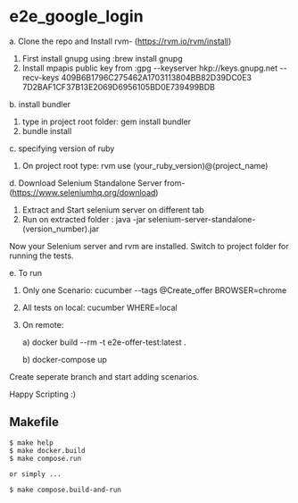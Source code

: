 # e2e_google_login

a. Clone the repo and Install rvm- (https://rvm.io/rvm/install)
1. First install gnupg using :brew install gnupg
2. Install mpapis public key from :gpg --keyserver hkp://keys.gnupg.net --recv-keys 409B6B1796C275462A1703113804BB82D39DC0E3 7D2BAF1CF37B13E2069D6956105BD0E739499BDB

b. install bundler 
1. type in project root folder:  gem install bundler
2. bundle install

c. specifying version of ruby
1. On project root type: rvm use (your_ruby_version)@(project_name)

d. Download Selenium Standalone Server from- (https://www.seleniumhq.org/download)
1. Extract and Start selenium server on different tab
2. Run on extracted folder : java -jar selenium-server-standalone-(version_number).jar

Now your Selenium server and rvm are installed. Switch to project folder for running the tests.

e. To run 

1) Only one Scenario: cucumber --tags @Create_offer BROWSER=chrome
2) All tests on local: cucumber WHERE=local

3) On remote:

    a) docker build --rm -t e2e-offer-test:latest .
    
    b) docker-compose up

Create seperate branch and start adding scenarios.

Happy Scripting :)

## Makefile

```
$ make help
$ make docker.build
$ make compose.run

or simply ...

$ make compose.build-and-run

```

